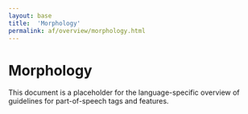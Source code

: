 ```yaml
---
layout: base
title:  'Morphology'
permalink: af/overview/morphology.html
---
```


# Morphology

This document is a placeholder for the language-specific overview of
guidelines for part-of-speech tags and features.

